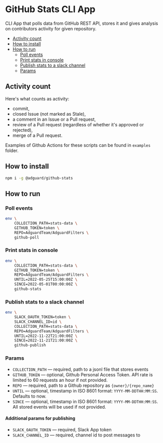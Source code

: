 # GitHub Stats CLI App

CLI App that polls data from GitHub REST API, stores it and gives analysis on contributors activity for given repository.

* [Activity count](#activity_count)
* [How to install](#how-to-install)
* [How to run](#how-to-run)
    * [Poll events](#poll-events)
    * [Print stats in console](#print-stats)
    * [Publish stats to a slack channel](#publish-stats)
    * [Params](#params)

## <a id="activity_count"></a> Activity count

Here's what counts as activity:

* commit,
* closed Issue (not marked as Stale),
* a comment in an Issue or a Pull request,
* review of a Pull request (regardless of whether it's approved or rejected),
* merge of a Pull request.

Examples of Github Actions for these scripts can be found in `examples` folder.

## <a id="how-to-install"></a> How to install

```bash
npm i -g @adguard/github-stats
```

## <a id="how-to-run"></a> How to run

### <a id="poll-events"></a> Poll events

```bash
env \
    COLLECTION_PATH=stats-data \
    GITHUB_TOKEN=token \
    REPO=AdguardTeam/AdguardFilters \
    github-poll
```

### <a id="print-stats"></a> Print stats in console

```bash
env \
    COLLECTION_PATH=stats-data \
    GITHUB_TOKEN=token \
    REPO=AdguardTeam/AdguardFilters \
    UNTIL=2022-05-25T15:00:00Z \
    SINCE=2022-05-01T00:00:00Z \
    github-stats
```

### <a id="publish-stats"></a> Publish stats to a slack channel

```bash
env \
    SLACK_OAUTH_TOKEN=token \
    SLACK_CHANNEL_ID=id \
    COLLECTION_PATH=stats-data \
    REPO=AdguardTeam/AdguardFilters \
    UNTIL=2022-11-22T21:00:00Z \
    SINCE=2022-11-21T21:00:00Z \
    github-publish
```

### <a id="params"></a> Params

* `COLLECTION_PATH` — required, path to a jsonl file that stores events
* `GITHUB_TOKEN` — optional, Github Personal Access Token. API rate is limited to 60 requests an hour if not provided.
* `REPO` — required, path to a Github repository as `{owner}/{repo_name}`
* `UNTIL` — optional, timestamp in ISO 8601 format: `YYYY-MM-DDTHH:MM:SS`. Defaults to now.
* `SINCE` — optional, timestamp in ISO 8601 format: `YYYY-MM-DDTHH:MM:SS`. All stored events will be used if not provided.

#### Additional params for publishing

* `SLACK_OAUTH_TOKEN` — required, Slack App token
* `SLACK_CHANNEL_ID` — required, channel id to post messages to
